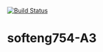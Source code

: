 [![Build Status](https://travis-ci.com/lucyJiang279/softeng754-A3.svg?branch=master)](https://travis-ci.com/lucyJiang279/softeng754-A3)

# softeng754-A3